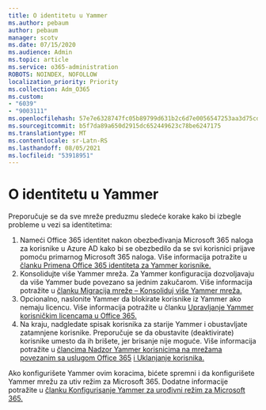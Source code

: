 ```yaml
---
title: O identitetu u Yammer
ms.author: pebaum
author: pebaum
manager: scotv
ms.date: 07/15/2020
ms.audience: Admin
ms.topic: article
ms.service: o365-administration
ROBOTS: NOINDEX, NOFOLLOW
localization_priority: Priority
ms.collection: Adm_O365
ms.custom:
- "6039"
- "9003111"
ms.openlocfilehash: 57e7e6328747fc05b89799d631b2c6d7e0056547253aa3d75cdecb38cea3ad7e
ms.sourcegitcommit: b5f7da89a650d2915dc652449623c78be6247175
ms.translationtype: MT
ms.contentlocale: sr-Latn-RS
ms.lasthandoff: 08/05/2021
ms.locfileid: "53918951"
---
```

# <a name="about-identity-in-yammer"></a>O identitetu u Yammer

Preporučuje se da sve mreže preduzmu sledeće korake kako bi izbegle probleme u vezi sa identitetima:

1. Nameći Office 365 identitet nakon obezbeđivanja Microsoft 365 naloga za korisnike u Azure AD kako bi se obezbedilo da se svi korisnici prijave pomoću primarnog Microsoft 365 naloga. Više informacija potražite u [članku Primena Office 365 identiteta za Yammer korisnike.](https://docs.microsoft.com/yammer/configure-your-yammer-network/enforce-office-365-identity)
2. Konsolidujte više Yammer mreža. Za Yammer konfiguracija dozvoljavaju da više Yammer bude povezano sa jednim zakučarom. Više informacija potražite u [članku Migracija mreže – Konsoliduj više Yammer mreža.](https://docs.microsoft.com/yammer/configure-your-yammer-network/consolidate-multiple-yammer-networks)
3. Opcionalno, naslonite Yammer da blokirate korisnike iz Yammer ako nemaju licencu. Više informacija potražite u članku [Upravljanje Yammer korisničkim licencama u Office 365.](https://docs.microsoft.com/yammer/manage-yammer-users/manage-yammer-licenses-in-office-365)
4. Na kraju, nadgledate spisak korisnika za starije Yammer i obustavljate zatamnjene korisnike. Preporučuje se da obustavite (deaktivirate) korisnike umesto da ih brišete, jer brisanje nije moguće. Više informacija potražite u [člancima Nadzor Yammer korisnicima na mrežama povezanim sa uslugom Office 365](https://docs.microsoft.com/yammer/manage-yammer-users/audit-users-connected-to-office-365) [i Uklanjanje korisnika.](https://docs.microsoft.com/yammer/manage-yammer-users/add-block-or-remove-users#remove-users)

Ako konfigurišete Yammer ovim koracima, bićete spremni i da konfigurišete Yammer mrežu za utiv režim za Microsoft 365. Dodatne informacije potražite u [članku Konfigurisanje Yammer za urođivni režim za Microsoft 365.](https://docs.microsoft.com/yammer/configure-your-yammer-network/native-mode)